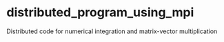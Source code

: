 # distributed_program_using_mpi
Distributed code for numerical integration and matrix-vector multiplication
